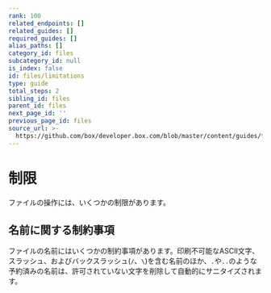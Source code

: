 ```yaml
---
rank: 100
related_endpoints: []
related_guides: []
required_guides: []
alias_paths: []
category_id: files
subcategory_id: null
is_index: false
id: files/limitations
type: guide
total_steps: 2
sibling_id: files
parent_id: files
next_page_id: ''
previous_page_id: files
source_url: >-
  https://github.com/box/developer.box.com/blob/master/content/guides/files/limitations.md
---
```

# 制限

ファイルの操作には、いくつかの制限があります。

## 名前に関する制約事項

ファイルの名前にはいくつかの制約事項があります。印刷不可能なASCII文字、スラッシュ、およびバックスラッシュ(`/`、`\`)を含む名前のほか、`.`や`..`のような予約済みの名前は、許可されていない文字を削除して自動的にサニタイズされます。
